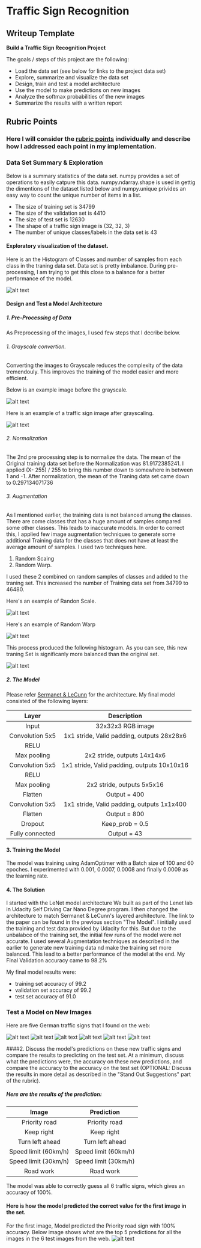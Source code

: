 # Traffic Sign Recognition

## Writeup Template


**Build a Traffic Sign Recognition Project**

The goals / steps of this project are the following:
* Load the data set (see below for links to the project data set)
* Explore, summarize and visualize the data set
* Design, train and test a model architecture
* Use the model to make predictions on new images
* Analyze the softmax probabilities of the new images
* Summarize the results with a written report


[//]: # (Image References)

[image1]: ./Images/HistBefore.png "Histogram"
[image2]: ./Images/Color.png "Color"
[image3]: ./Images/Gray.png "Gray"
[image4]: ./Images/Scaled.png "Scaled"
[image5]: ./Images/Warped.png "Warped"
[image6]: ./Images/HistAfter.png "Histogram"
[image7]: ./WebImages/1.png "Traffic Sign 1"
[image8]: ./WebImages/2.png "Traffic Sign 2"
[image9]: ./WebImages/3.png "Traffic Sign 3"
[image10]: ./WebImages/4.png "Traffic Sign 4"
[image11]: ./WebImages/5.png "Traffic Sign 5"
[image12]: ./WebImages/5.png "Traffic Sign 6"
[image13]: ./Images/predictions.png "predictions"

## Rubric Points
### Here I will consider the [rubric points](https://review.udacity.com/#!/rubrics/481/view) individually and describe how I addressed each point in my implementation.  

### Data Set Summary & Exploration

Below is a summary statistics of the data set. numpy provides a set of operations to easily catpure this data. numpy.ndarray.shape is used in gettig the dimentions of the dataset listed below and numpy.unique privides an easy way to count the unique number of items in a list.

* The size of training set is 34799
* The size of the validation set is 4410
* The size of test set is 12630
* The shape of a traffic sign image is (32, 32, 3)
* The number of unique classes/labels in the data set is 43

#### Exploratory visualization of the dataset.

Here is an the Histogram of Classes and number of samples from each class in the traning data set. Data set is pretty imbalance. During pre-processing, I am trying to get this close to a balance for a better performance of the model. 

![alt text][image1]

#### Design and Test a Model Architecture

##### 1. Pre-Processing of Data

As Preprocessing of the images, I used few steps that I decribe below. 

###### 1. Grayscale convertion.

Converting the images to Grayscale reduces the complexity of the data tremendouly. This improves the training of the model easier and more efficient. 

Below is an example image before the grayscale.

![alt text][image2]

Here is an example of a traffic sign image after grayscaling.

![alt text][image3]

###### 2. Normalization

The 2nd pre processing step is to normalize the data. The mean of the Original training data set before the Normalization was 81.9172385241. I applied (X- 255) / 255 to bring this number down to somewhere in between 1 and -1. After normalization, the mean of the Traning data set came down to 0.297134071736

###### 3. Augmentation

As I mentioned earlier, the training data is not balanced amung the classes. There are come classes that has a huge amount of samples compared some other classes. This leads to inaccurate models. In order to correct this, I applied few image augmentation techniques to generate some additional Training data for the classes that does not have at least the average amount of samples. I used two techniques here. 
1. Random Scaing
2. Random Warp. 

I used these 2 combined on random samples of classes and added to the traning set. This increased the number of Training data set from 34799 to 46480.

Here's an example of Randon Scale.

![alt text][image4]

Here's an example of Random Warp

![alt text][image5]

This process produced the following histogram. As you can see, this new traning Set is significanly more balanced than the original set. 

![alt text][image6]


##### 2. The Model
Please refer [Sermanet & LeCunn](http://yann.lecun.org/exdb/publis/psgz/sermanet-ijcnn-11.ps.gz) for the architecture. 
My final model consisted of the following layers:

| Layer         		|     Description	        					| 
|:---------------------:|:---------------------------------------------:| 
| Input         		| 32x32x3 RGB image   							| 
| Convolution 5x5     	| 1x1 stride, Valid padding, outputs 28x28x6 	|
| RELU					|												|
| Max pooling	      	| 2x2 stride,  outputs 14x14x6 				|
| Convolution 5x5	    | 1x1 stride, Valid padding, outputs 10x10x16								|
| RELU					|												|
| Max pooling	      	| 2x2 stride,  outputs 5x5x16 				|
| Flatten					|Output = 400												|
| Convolution 5x5	    | 1x1 stride, Valid padding, outputs 1x1x400							|
| Flatten					|Output = 800												|
|	Dropout					|	Keep_prob = 0.5											|
|	Fully connected					|	Output = 43										|
 


#### 3. Training the Model

The model was training using AdamOptimer with a Batch size of 100 and 60 epoches. I experimented with 0.001, 0.0007, 0.0008 and finally 0.0009 as the learning rate. 

#### 4. The Solution
I started with the LeNet model architecture We built as part of the Lenet lab in Udacity Self Driving Car Nano Degree program. I then changed the architecture to match  Sermanet & LeCunn's layered architecture. The link to the paper can be found in the previous section "The Model". I initially used the training and test data provided by Udacity for this. But due to the unbalabce of the training set, the initial few runs of the model were not accurate. I used several Augmentation techniques as described in the earlier to generate new training data nd make the training set more balanced. This lead to a better performance of the model at the end. My Final Validation accuracy came to 98.2%

My final model results were:
* training set accuracy of 99.2
* validation set accuracy of 99.2 
* test set accuracy of 91.0
 

### Test a Model on New Images

Here are five German traffic signs that I found on the web:

![alt text][image7] ![alt text][image8] ![alt text][image9] 
![alt text][image10] ![alt text][image11] ![alt text][image12]


####2. Discuss the model's predictions on these new traffic signs and compare the results to predicting on the test set. At a minimum, discuss what the predictions were, the accuracy on these new predictions, and compare the accuracy to the accuracy on the test set (OPTIONAL: Discuss the results in more detail as described in the "Stand Out Suggestions" part of the rubric).

##### Here are the results of the prediction:

| Image			        |     Prediction	        					| 
|:---------------------:|:---------------------------------------------:| 
| Priority road      		| Priority road   									| 
| Keep right     			| Keep right 										|
| Turn left ahead					| Turn left ahead											|
| Speed limit (60km/h)     		| Speed limit (60km/h)					 				|
| Speed limit (30km/h)			| Speed limit (30km/h)      							|
| Road work			| Road work      							|


The model was able to correctly guess all 6 traffic signs, which gives an accuracy of 100%. 

#### Here is how the model predicted the correct value for the first image in the set. 

For the first image, Model predicted the Priority road sign with 100% accuracy. Below image shows what are the top 5 predictions for all the images in the 6 test images from the web.
![alt text][image13]



